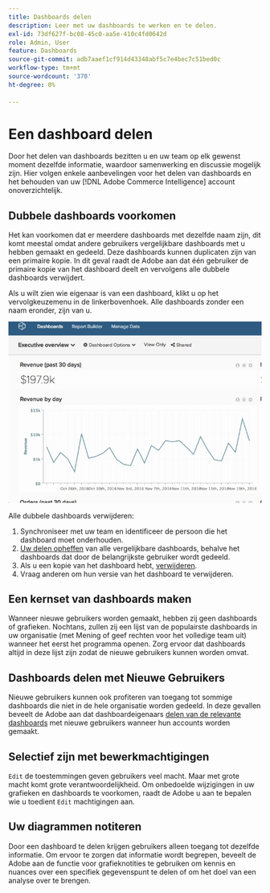 ```yaml
---
title: Dashboards delen
description: Leer met uw dashboards te werken en te delen.
exl-id: 73df627f-bc08-45c0-aa5e-410c4fd0642d
role: Admin, User
feature: Dashboards
source-git-commit: adb7aaef1cf914d43348abf5c7e4bec7c51bed0c
workflow-type: tm+mt
source-wordcount: '370'
ht-degree: 0%

---
```


# Een dashboard delen

Door het delen van dashboards bezitten u en uw team op elk gewenst moment dezelfde informatie, waardoor samenwerking en discussie mogelijk zijn. Hier volgen enkele aanbevelingen voor het delen van dashboards en het behouden van uw [!DNL Adobe Commerce Intelligence] account onoverzichtelijk.

## Dubbele dashboards voorkomen

Het kan voorkomen dat er meerdere dashboards met dezelfde naam zijn, dit komt meestal omdat andere gebruikers vergelijkbare dashboards met u hebben gemaakt en gedeeld. Deze dashboards kunnen duplicaten zijn van een primaire kopie. In dit geval raadt de Adobe aan dat één gebruiker de primaire kopie van het dashboard deelt en vervolgens alle dubbele dashboards verwijdert.

Als u wilt zien wie eigenaar is van een dashboard, klikt u op het vervolgkeuzemenu in de linkerbovenhoek. Alle dashboards zonder een naam eronder, zijn van u.

![](../../mbi/assets/Dash_ownership.gif)

Alle dubbele dashboards verwijderen:

1. Synchroniseer met uw team en identificeer de persoon die het dashboard moet onderhouden.
1. [Uw delen opheffen](../data-user/dashboards/leave-dashboard.md) van alle vergelijkbare dashboards, behalve het dashboards dat door de belangrijkste gebruiker wordt gedeeld.
1. Als u een kopie van het dashboard hebt, [verwijderen](../data-user/dashboards/deleting-dashboard.md).
1. Vraag anderen om hun versie van het dashboard te verwijderen.

## Een kernset van dashboards maken

Wanneer nieuwe gebruikers worden gemaakt, hebben zij geen dashboards of grafieken. Nochtans, zullen zij een lijst van de populairste dashboards in uw organisatie (met Mening of geef rechten voor het volledige team uit) wanneer het eerst het programma openen. Zorg ervoor dat dashboards altijd in deze lijst zijn zodat de nieuwe gebruikers kunnen worden omvat.

## Dashboards delen met Nieuwe Gebruikers

Nieuwe gebruikers kunnen ook profiteren van toegang tot sommige dashboards die niet in de hele organisatie worden gedeeld. In deze gevallen beveelt de Adobe aan dat dashboardeigenaars [delen van de relevante dashboards](../data-user/dashboards/share-dashboard-with-users.md) met nieuwe gebruikers wanneer hun accounts worden gemaakt.

## Selectief zijn met bewerkmachtigingen

`Edit` de toestemmingen geven gebruikers veel macht. Maar met grote macht komt grote verantwoordelijkheid. Om onbedoelde wijzigingen in uw grafieken en dashboards te voorkomen, raadt de Adobe u aan te bepalen wie u toedient `Edit` machtigingen aan.

## Uw diagrammen notiteren

Door een dashboard te delen krijgen gebruikers alleen toegang tot dezelfde informatie. Om ervoor te zorgen dat informatie wordt begrepen, beveelt de Adobe aan de functie voor grafieknotities te gebruiken om kennis en nuances over een specifiek gegevenspunt te delen of om het doel van een analyse over te brengen.
